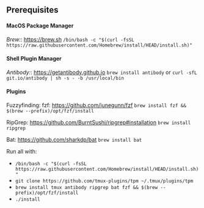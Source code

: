## Prerequisites

#### MacOS Package Manager
*Brew:*: https://brew.sh
`/bin/bash -c "$(curl -fsSL https://raw.githubusercontent.com/Homebrew/install/HEAD/install.sh)"`


#### Shell Plugin Manager
*Antibody:*: https://getantibody.github.io
`brew install antibody` or `curl -sfL git.io/antibody | sh -s - -b /usr/local/bin`


#### Plugins

Fuzzyfinding:
fzf: https://github.com/junegunn/fzf
`brew install fzf && $(brew --prefix)/opt/fzf/install`

RipGrep: https://github.com/BurntSushi/ripgrep#installation
`brew install ripgrep`

Bat: https://github.com/sharkdp/bat
`brew install bat`


Run all with:
* `/bin/bash -c "$(curl -fsSL https://raw.githubusercontent.com/Homebrew/install/HEAD/install.sh)"`
* `git clone https://github.com/tmux-plugins/tpm ~/.tmux/plugins/tpm`
* `brew install tmux antibody ripgrep bat fzf && $(brew --prefix)/opt/fzf/install`
* `./install`
